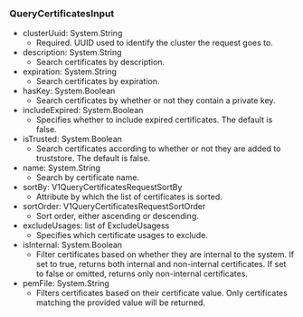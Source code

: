 ### QueryCertificatesInput


- clusterUuid: System.String
  - Required. UUID used to identify the cluster the request goes to.
- description: System.String
  - Search certificates by description.
- expiration: System.String
  - Search certificates by expiration.
- hasKey: System.Boolean
  - Search certificates by whether or not they contain a private key.
- includeExpired: System.Boolean
  - Specifies whether to include expired certificates. The default is false.
- isTrusted: System.Boolean
  - Search certificates according to whether or not they are added to truststore. The default is false.
- name: System.String
  - Search by certificate name.
- sortBy: V1QueryCertificatesRequestSortBy
  - Attribute by which the list of certificates is sorted.
- sortOrder: V1QueryCertificatesRequestSortOrder
  - Sort order, either ascending or descending.
- excludeUsages: list of ExcludeUsagess
  - Specifies which certificate usages to exclude.
- isInternal: System.Boolean
  - Filter certificates based on whether they are internal to the system. If set to true, returns both internal and non-internal certificates. If set to false or omitted, returns only non-internal certificates.
- pemFile: System.String
  - Filters certificates based on their certificate value. Only certificates matching the provided value will be returned.
